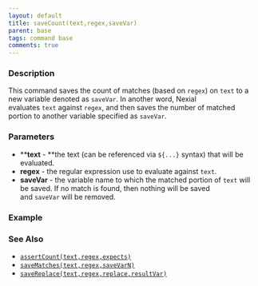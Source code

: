 ```yaml
---
layout: default
title: saveCount(text,regex,saveVar)
parent: base
tags: command base
comments: true
---
```



### Description
This command saves the count of matches (based on `regex`) on `text` to a new variable denoted as `saveVar`. In 
another word, Nexial evaluates `text` against `regex`, and then saves the number of matched portion to another variable 
specified as `saveVar`.


### Parameters
- ****text** - **the text (can be referenced via `${...}` syntax) that will be evaluated.
- **regex** - the regular expression use to evaluate against `text`.
- **saveVar** - the variable name to which the matched portion of `text` will be saved. If no match is found, then 
  nothing will be saved and `saveVar` will be removed.


### Example


### See Also
- [`assertCount(text,regex,expects)`](assertCount(text,regex,expects))
- [`saveMatches(text,regex,saveVarN)`](saveMatches(text,regex,saveVar))
- [`saveReplace(text,regex,replace,resultVar)`](saveReplace(text,regex,replace,resultVar))